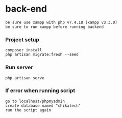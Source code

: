 # back-end

```
be sure use xampp with php v7.4.18 (xampp v3.3.0)
be sure to run xampp before running backend
```

### Project setup
```
composer install
php artisan migrate:fresh --seed
```

### Run server
```
php artisan serve
```

### If error when running script
```
go to localhost/phpmyadmin
create database named "chikatech"
run the script again
```
